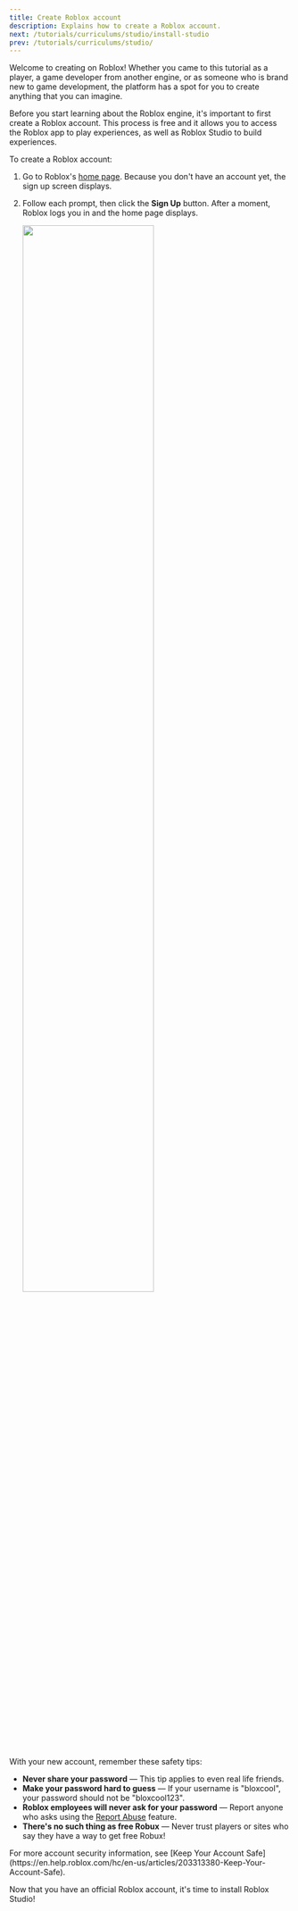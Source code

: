 ```yaml
---
title: Create Roblox account
description: Explains how to create a Roblox account.
next: /tutorials/curriculums/studio/install-studio
prev: /tutorials/curriculums/studio/
---
```


Welcome to creating on Roblox! Whether you came to this tutorial as a player, a game developer from another engine, or as someone who is brand new to game development, the platform has a spot for you to create anything that you can imagine.

Before you start learning about the Roblox engine, it's important to first create a Roblox account. This process is free and it allows you to access the Roblox app to play experiences, as well as Roblox Studio to build experiences.

To create a Roblox account:

1. Go to Roblox's [home page](https://www.roblox.com/CreateAccount). Because you don't have an account yet, the sign up screen displays.
2. Follow each prompt, then click the **Sign Up** button. After a moment, Roblox logs you in and the home page displays.

   <img src="../../../assets/education/legacy/module2-homepage.jpg" width="70%" />

With your new account, remember these safety tips:

- **Never share your password** — This tip applies to even real life friends.
- **Make your password hard to guess** — If your username is "bloxcool", your password should not be "bloxcool123".
- **Roblox employees will never ask for your password** — Report anyone who asks using the [Report Abuse](https://en.help.roblox.com/hc/articles/203312410) feature.
- **There's no such thing as free Robux** — Never trust players or sites who say they have a way to get free Robux!

<Alert severity="info">
For more account security information, see [Keep Your Account Safe](https://en.help.roblox.com/hc/en-us/articles/203313380-Keep-Your-Account-Safe).
</Alert>

Now that you have an official Roblox account, it's time to install Roblox Studio!
